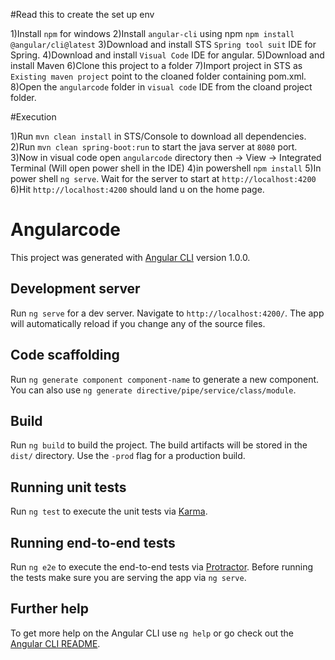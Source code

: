 #Read this to create the set up env

1)Install `npm` for windows
2)Install `angular-cli` using npm `npm install @angular/cli@latest`
3)Download and install STS `Spring tool suit` IDE for Spring.
4)Download and install `Visual Code` IDE for angular. 
5)Download and install Maven
6)Clone this project to a folder
7)Import project in STS as `Existing maven project` point to the cloaned folder containing pom.xml.
8)Open the `angularcode` folder in `visual code` IDE from the cloand project folder.

#Execution

1)Run  `mvn clean install` in STS/Console to download all dependencies.
2)Run `mvn clean spring-boot:run` to start the java server at `8080` port.
3)Now in visual code open `angularcode` directory then -> View -> Integrated Terminal (Will open power shell in the IDE)
4)in powershell `npm install`
5)In power shell `ng serve`. Wait for the server to start at `http://localhost:4200`
6)Hit `http://localhost:4200` should land u on the home page.

# Angularcode

This project was generated with [Angular CLI](https://github.com/angular/angular-cli) version 1.0.0.

## Development server

Run `ng serve` for a dev server. Navigate to `http://localhost:4200/`. The app will automatically reload if you change any of the source files.

## Code scaffolding

Run `ng generate component component-name` to generate a new component. You can also use `ng generate directive/pipe/service/class/module`.

## Build

Run `ng build` to build the project. The build artifacts will be stored in the `dist/` directory. Use the `-prod` flag for a production build.

## Running unit tests

Run `ng test` to execute the unit tests via [Karma](https://karma-runner.github.io).

## Running end-to-end tests

Run `ng e2e` to execute the end-to-end tests via [Protractor](http://www.protractortest.org/).
Before running the tests make sure you are serving the app via `ng serve`.

## Further help

To get more help on the Angular CLI use `ng help` or go check out the [Angular CLI README](https://github.com/angular/angular-cli/blob/master/README.md).
